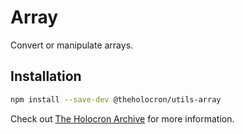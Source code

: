# Array

Convert or manipulate arrays.

## Installation

```bash
npm install --save-dev @theholocron/utils-array
```

Check out [The Holocron Archive](https://docs.theholocron.dev/projects/utilities/) for more information.
